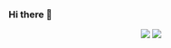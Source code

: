 ### Hi there 👋

<!--
**ryanwinchester/ryanwinchester** is a ✨ _special_ ✨ repository because its `README.md` (this file) appears on your GitHub profile.

Here are some ideas to get you started:

- 🔭 I’m currently working on ...
- 🌱 I’m currently learning ...
- 👯 I’m looking to collaborate on ...
- 🤔 I’m looking for help with ...
- 💬 Ask me about ...
- 📫 How to reach me: ...
- 😄 Pronouns: ...
- ⚡ Fun fact: ...
-->

<div align="center" style="text-align: center;" class="foo">
<a href="https://github.com/ryanwinchester" style="text-align: center; text-decoration: none !important;">
  <img align="top" src="https://github-readme-stats.vercel.app/api?username=ryanwinchester&show_icons=true&theme=radical&hide_border=true&count_private=true" />
</a>
<a href="https://github.com/ryanwinchester" style="text-align: center; text-decoration: none !important;">
  <img align="top" src="https://github-readme-stats.vercel.app/api/top-langs/?username=ryanwinchester&layout=compact&theme=radical&hide_border=true&count_private=true" />
</a>
</div>
